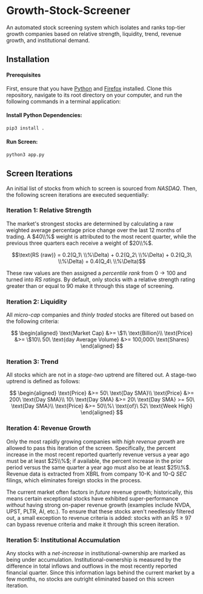 # Growth-Stock-Screener

An automated stock screening system which isolates and ranks top-tier growth companies based on relative strength, liquidity, trend, revenue growth, and institutional demand.

## Installation

#### Prerequisites

First, ensure that you have [Python](https://www.python.org/) and [Firefox](https://www.mozilla.org/en-US/firefox/new/) installed. Clone this repository, navigate to its root directory on your computer, and run the following commands in a terminal application:

#### Install Python Dependencies:

```bash
pip3 install .
```

#### Run Screen:

```bash
python3 app.py
```

## Screen Iterations

An initial list of stocks from which to screen is sourced from _NASDAQ_. Then, the following screen iterations are executed sequentially:

### Iteration 1: Relative Strength

The market's strongest stocks are determined by calculating a raw weighted average percentage price change over the last $12$ months of trading. A $40\\%$ weight is attributed to the most recent quarter, while the previous three quarters each receive a weight of $20\\%$.

$$\text{RS (raw)} = 0.2(Q_1\ \\%\Delta) + 0.2(Q_2\ \\%\Delta) + 0.2(Q_3\ \\%\Delta) + 0.4(Q_4\ \\%\Delta)$$

These raw values are then assigned a _percentile rank_ from $0\to 100$ and turned into _RS ratings_. By default, only stocks with a relative strength rating greater than or equal to $90$ make it through this stage of screening.

### Iteration 2: Liquidity

All _micro-cap_ companies and _thinly traded_ stocks are filtered out based on the following criteria:

$$
\begin{aligned}
\text{Market Cap} &>= \$1\ \text{Billion}\\
\text{Price} &>= \$10\\
50\ \text{day Average Volume} &>= 100,000\ \text{Shares}
\end{aligned}
$$

### Iteration 3: Trend

All stocks which are not in a _stage-two_ uptrend are filtered out. A stage-two uptrend is defined as follows:

$$
\begin{aligned}
\text{Price} &>= 50\ \text{Day SMA}\\
\text{Price} &>= 200\ \text{Day SMA}\\
10\ \text{Day SMA} &>= 20\ \text{Day SMA} >= 50\ \text{Day SMA}\\
\text{Price} &>= 50\\%\ \text{of}\ 52\ \text{Week High}
\end{aligned}
$$

### Iteration 4: Revenue Growth

Only the most rapidly growing companies with _high revenue growth_ are allowed to pass this iteration of the screen. Specifically,
the percent increase in the most recent reported quarterly revenue versus a year ago must be at least $25\\%$; if available, the percent increase in the prior period versus the same quarter a year ago must also be at least $25\\%$. Revenue data is extracted from XBRL from company 10-K and 10-Q _SEC_ filings, which eliminates foreign stocks in the process.

The current market often factors in _future_ revenue growth; historically, this means certain exceptional stocks have exhibited super-performance _without_ having strong on-paper revenue growth (examples include NVDA, UPST, PLTR, AI, etc.). To ensure that these stocks aren't needlessly filtered out, a small exception to revenue criteria is added: stocks with an $\text{RS} \geq 97$ can bypass revenue criteria and make it through this screen iteration.

### Iteration 5: Institutional Accumulation

Any stocks with a _net-increase_ in institutional-ownership are marked as being under accumulation. Institutional-ownership is measured by the difference in total inflows and outflows in the most recently reported financial quarter. Since this information lags behind the current market by a few months, no stocks are outright eliminated based on this screen iteration.

